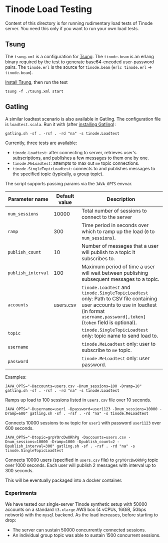 # Tinode Load Testing

Content of this directory is for running rudimentary load tests of Tinode server. You need this only if you want to run your own load tests.

## Tsung

The `tsung.xml` is a configuration for [Tsung](http://tsung.erlang-projects.org/). The `tinode.beam` is an erlang binary required by the test to generate base64-encoded user-password pairs. The `tinode.erl` is the source for `tinode.beam` (`erlc tinode.erl` -> `tinode.beam`).

[Install Tsung](http://tsung.erlang-projects.org/user_manual/installation.html), then run the test
```
tsung -f ./tsung.xml start
```

## Gatling

A similar loadtest scenario is also available in Gatling. The configuration file is `loadtest.scala`.
Run it with (after [installing Gatling](https://gatling.io/docs/current/installation/)):
```
gatling.sh -sf . -rsf . -rd "na" -s tinode.Loadtest
```

Currently, three tests are available:

* `tinode.Loadtest`: after connecting to server, retrieves user's subscriptions, and publishes a few messages to them one by one.
* `tinode.MeLoadtest`: attempts to max out `me` topic connections.
* `tinode.SingleTopicLoadtest`: connects to and publishes messages to the specified topic (typically, a group topic).

The script supports passing params via the `JAVA_OPTS` envvar.

Parameter name | Default value | Description
-------------- | ------------- | -------------
`num_sessions` | 10000 | Total number of sessions to connect to the server
`ramp` | 300 | Time period in seconds over which to ramp up the load (`0` to `num_sessions`).
`publish_count` | 10 | Number of messages that a user will publish to a topic it subscribes to.
`publish_interval` | 100 | Maximum period of time a user will wait between publishing subsequent messages to a topic.
`accounts` | users.csv | `tinode.Loadtest` and `tinode.SingleTopicLoadtest` only: Path to CSV file containing user accounts to use in loadtest (in format `username,password[,token]` (`token` field is optional).
`topic` | | `tinode.SingleTopicLoadtest` only: topic name to send load to.
`username` | | `tinode.MeLoadtest` only: user to subscribe to `me` topic.
`password` | | `tinode.MeLoadtest` only: user password.

Examples:
```shell
JAVA_OPTS="-Daccounts=users.csv -Dnum_sessions=100 -Dramp=10" gatling.sh -sf . -rsf . -rd "na" -s tinode.Loadtest
```
Ramps up load to 100 sessions listed in `users.csv` file over 10 seconds.

```shell
JAVA_OPTS="-Dusername=user1 -Dpassword=user1123 -Dnum_sessions=10000 -Dramp=600" gatling.sh -sf . -rsf . -rd "na" -s tinode.MeLoadtest
```
Connects 10000 sessions to `me` topic for `user1` with password `user1123` over 600 seconds.

```shell
JAVA_OPTS="-Dtopic=grpYOrcDwORhPg -Daccounts=users.csv -Dnum_sessions=10000 -Dramp=1000 -Dpublish_count=2 -Dpublish_interval=300" gatling.sh -sf . -rsf . -rd "na" -s tinode.SingleTopicLoadtest
```
Connects 10000 users (specified in `users.csv` file) to `grpYOrcDwORhPg` topic over 1000 seconds. Each user will publish 2 messages with interval up to 300 seconds.

This will be eventually packaged into a docker container.

### Experiments

We have tested our single-server Tinode synthetic setup with 50000 accounts on a standard `t3.xlarge` AWS box (4 vCPUs, 16GiB, 5Gbps network) with the `mysql` backend.
As the load increases, before starting to drop:

* The server can sustain 50000 concurrently connected sessions.
* An individual group topic was able to sustain 1500 concurrent sessions.
